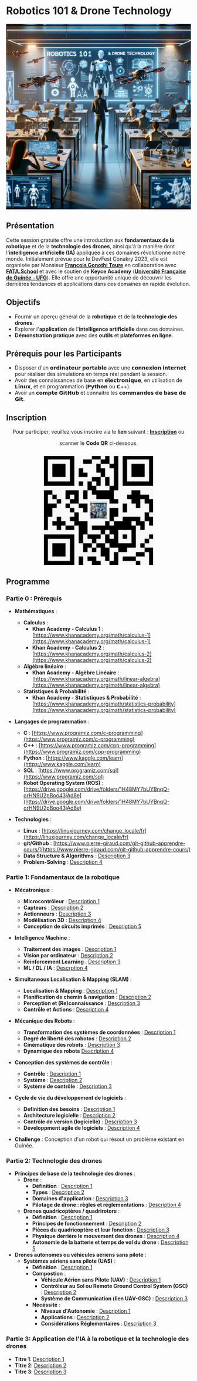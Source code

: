 # Robotics 101 & Drone Technology

![Couverture Robotics 101 & Drone Technology](images/ai4randadCoverImage.jpeg)

## Présentation
Cette session gratuite offre une introduction aux **fondamentaux de la robotique** et de la **technologie des drones**, ainsi qu'à la manière dont l'**intelligence artificielle (IA)** appliquée à ces domaines révolutionne notre monde. Initialement prévue pour le DevFest Conakry 2023, elle est organisée par Monsieur [**Francois Gonothi Toure**](https://www.facebook.com/gtfrans2reExIn) en collaboration avec [**FATA.School**](https://fata.school) et avec le soutien de **Keyce Academy** ([**Université Française de Guinée - UFG**](https://ufg.education)). Elle offre une opportunité unique de découvrir les dernières tendances et applications dans ces domaines en rapide évolution.

## Objectifs
- Fournir un aperçu général de la **robotique** et de la **technologie des drones**.
- Explorer l'**application** de l'**intelligence artificielle** dans ces domaines.
- **Démonstration pratique** avec des **outils** et **plateformes en ligne**.

## Prérequis pour les Participants
- Disposer d'un 𝗼𝗿𝗱𝗶𝗻𝗮𝘁𝗲𝘂𝗿 𝗽𝗼𝗿𝘁𝗮𝗯𝗹𝗲 avec une 𝗰𝗼𝗻𝗻𝗲𝘅𝗶𝗼𝗻 𝗶𝗻𝘁𝗲𝗿𝗻𝗲𝘁 pour réaliser des simulations en temps réel pendant la session.
- Avoir des connaissances de base en 𝗲́𝗹𝗲𝗰𝘁𝗿𝗼𝗻𝗶𝗾𝘂𝗲, en utilisation de 𝗟𝗶𝗻𝘂𝘅, et en programmation (𝗣𝘆𝘁𝗵𝗼𝗻 ou 𝗖++).
- Avoir un 𝗰𝗼𝗺𝗽𝘁𝗲 𝗚𝗶𝘁𝗛𝘂𝗯 et connaître les 𝗰𝗼𝗺𝗺𝗮𝗻𝗱𝗲𝘀 𝗱𝗲 𝗯𝗮𝘀𝗲 𝗱𝗲 𝗚𝗶𝘁.

## Inscription

<div align="center">
  <p>Pour participer, veuillez vous inscrire via le <strong>lien</strong> suivant : <a href="https://lnkd.in/eTTTdq-6"><strong>Inscription</strong></a> ou</p>
  scanner le <strong>Code QR</strong> ci-dessous.
  <br>
  <br>
  <img src="images/ai4randadQRCode.png" alt="Code QR" style="margin-top: 10px;"/>
</div>

## Programme

### Partie 0 : Prérequis
- **Mathématiques** :
  - **Calculus** :
    - **Khan Academy - Calculus 1** : [https://www.khanacademy.org/math/calculus-1](https://www.khanacademy.org/math/calculus-1)
    - **Khan Academy - Calculus 2** : [https://www.khanacademy.org/math/calculus-2](https://www.khanacademy.org/math/calculus-2) 
  - **Algèbre linéaire** :
    - **Khan Academy - Algèbre Linéaire** : [https://www.khanacademy.org/math/linear-algebra](https://www.khanacademy.org/math/linear-algebra)
  - **Statistiques & Probabilité** :
    - **Khan Academy - Statistiques & Probabilité** : [https://www.khanacademy.org/math/statistics-probability](https://www.khanacademy.org/math/statistics-probability)
 
- **Langages de programmation** :
  - **C** : [https://www.programiz.com/c-programming](https://www.programiz.com/c-programming)
  - **C++** : [https://www.programiz.com/cpp-programming](https://www.programiz.com/cpp-programming)
  - **Python** : [https://www.kaggle.com/learn](https://www.kaggle.com/learn)
  - **SQL** : [https://www.programiz.com/sql](https://www.programiz.com/sql)
  - **Robot Operating System (ROS)** : [https://drive.google.com/drive/folders/1H48MY7bUYBnqQ-orHN9U2pBoo43jAd8e](https://drive.google.com/drive/folders/1H48MY7bUYBnqQ-orHN9U2pBoo43jAd8e)
 
- **Technologies** :
  - **Linux** : [https://linuxjourney.com/change_locale/fr](https://linuxjourney.com/change_locale/fr)
  - **git/Github** : [https://www.pierre-giraud.com/git-github-apprendre-cours/](https://www.pierre-giraud.com/git-github-apprendre-cours/)
  - **Data Structure & Algorithms** : [Description 3](#)
  - **Problem-Solving** : [Description 4](#)
  
### Partie 1: Fondamentaux de la robotique
- **Mécatronique** :
  - **Microcontrôleur** : [Description 1](#)
  - **Capteurs** : [Description 2](#)
  - **Actionneurs** : [Description 3](#)
  - **Modélisation 3D**  : [Description 4](#)
  - **Conception de circuits imprimés** : [Description 5](#)
 
- **Intelligence Machine** :
  - **Traitement des images** : [Description 1](#)
  - **Vision par ordinateur** : [Description 2](#)
  - **Reinforcement Learning** : [Description 3](#)
  - **ML / DL / IA** : [Descrption 4](#)
 
- **Simultaneous Localisation & Mapping (SLAM)** :
  - **Localisation & Mapping** : [Description 1](#)
  - **Planification de chemin & navigation** : [Description 2](#)
  - **Perception et (Re)connaissance** : [Description 3](#)
  - **Contrôle et Actions** : [Description 4](#)
 
- **Mécanique des Robots** :
  - **Transformation des systèmes de coordonnées** : [Description 1](#)
  - **Degré de liberté des robotos** : [Description 2](#)
  - **Cinématique des robots** : [Description 3](#)
  - **Dynamique des robots** [Description 4](#)
 
- **Conception des systèmes de contrôle** :
  - **Contrôle** : [Description 1](#)
  - **Système** : [Description 2](#)
  - **Système de contrôle** : [Description 3](#)
 
- **Cycle de vie du développement de logiciels** :
  - **Définition des besoins** : [Description 1](#)
  - **Architecture logicielle** : [Description 2](#)
  - **Contrôle de version (logicielle)** : [Description 3](#)
  - **Développment agile de logiciels** : [Description 4](#)
 
- **Challenge** : Conception d'un robot qui résout un problème existant en Guinée.


### Partie 2: Technologie des drones
- **Principes de base de la technologie des drones** :
  - **Drone** :
    - **Définition** : [Description 1](#)
    - **Types** : [Description 2](#)
    - **Domaines d'application** : [Description 3](#)
    - **Pilotage de drone : règles et réglementations** : [Description 4](#)
  - **Drones quadricoptères / quadrirotors** :
    - **Définition** : [Description 1](#)
    - **Principes de fonctionnement** : [Description 2](#)
    - **Pièces du quadricoptère et leur fonction** : [Description 3](#)
    - **Physique derrière le mouvement des drones** : [Description 4](#)
    - **Autonomie de la batterie et temps de vol du drone** : [Description 5](#)
- **Drones autonomes ou véhicules aériens sans pilote** :
  - **Systèmes aériens sans pilote (UAS)** :
    - **Définition** : [Description 1](#)
    - **Compostion** :
      - **Véhicule Aérien sans Pilote (UAV)** : [Description 1](#)
      - **Contrôleur au Sol ou Remote Ground Control System (GSC)** : [Description 2](#)
      - **Système de Communication (lien UAV-GSC)** : [Description 3](#)
    - **Nécéssité** :
      - **Niveaux d'Autonomie** : [Description 1](#)
      - **Applications** : [Description 2](#)
      - **Considérations Réglementaires** : [Description 3](#)


### Partie 3: Application de l'IA à la robotique et la technologie des drones
- **Titre 1**: [Description 1](#)
- **Titre 2**: [Description 2](#)
- **Titre 3**: [Description 3](#)
